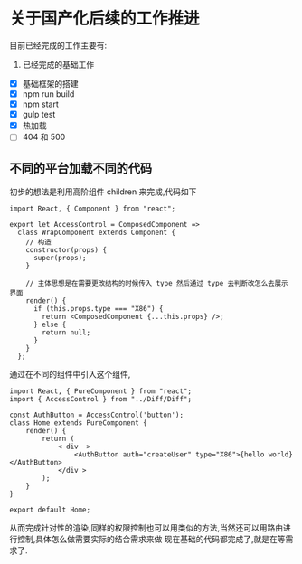 # 关于国产化后续的工作推进
目前已经完成的工作主要有:
1. 已经完成的基础工作
* [x] 基础框架的搭建
* [x] npm run build 
* [x] npm start
* [x] gulp test
* [x] 热加载
* [ ] 404 和 500 

## 不同的平台加载不同的代码
初步的想法是利用高阶组件 children 来完成,代码如下
```
import React, { Component } from "react";

export let AccessControl = ComposedComponent =>
  class WrapComponent extends Component {
    // 构造
    constructor(props) {
      super(props);
    }

    // 主体思想是在需要更改结构的时候传入 type 然后通过 type 去判断改怎么去展示界面
    render() {
      if (this.props.type === "X86") {
        return <ComposedComponent {...this.props} />;
      } else {
        return null;
      }
    }
  };

```

通过在不同的组件中引入这个组件,
```
import React, { PureComponent } from "react";
import { AccessControl } from "../Diff/Diff";

const AuthButton = AccessControl('button');
class Home extends PureComponent {
    render() {
        return (
            < div  >
                <AuthButton auth="createUser" type="X86">{hello world}</AuthButton>
            </div >
        );
    }
}

export default Home;

```
从而完成针对性的渲染,同样的权限控制也可以用类似的方法,当然还可以用路由进行控制,具体怎么做需要实际的结合需求来做
现在基础的代码都完成了,就是在等需求了.